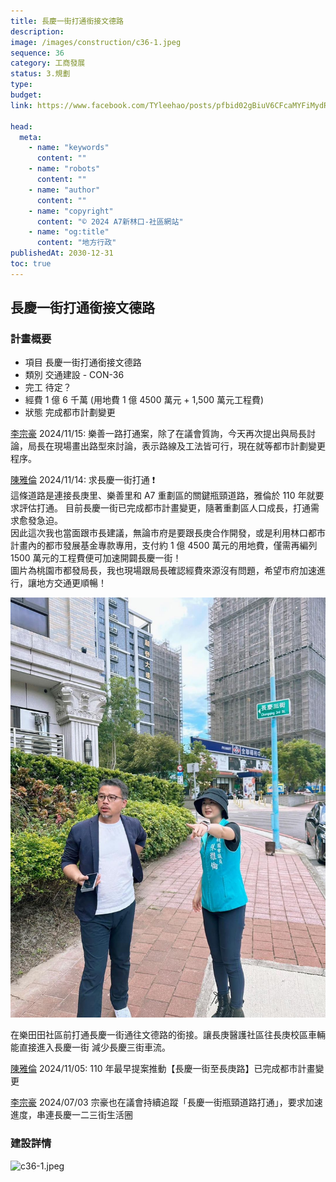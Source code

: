 ```yaml
---
title: 長慶一街打通銜接文德路
description:
image: /images/construction/c36-1.jpeg
sequence: 36
category: 工商發展
status: 3.規劃
type:
budget:
link: https://www.facebook.com/TYleehao/posts/pfbid02gBiuV6CFcaMYFiMydReXbcPGwUYfEtENKWQcnqyetFWQS5AJ4xiE8e3XHrUcEnPKl

head:
  meta:
    - name: "keywords"
      content: ""
    - name: "robots"
      content: ""
    - name: "author"
      content: ""
    - name: "copyright"
      content: "© 2024 A7新林口-社區網站"
    - name: "og:title"
      content: "地方行政"
publishedAt: 2030-12-31
toc: true
---
```


## 長慶一街打通銜接文德路

### 計畫概要

- 項目 長慶一街打通銜接文德路
- 類別 交通建設 - CON-36
- 完工 待定？
- 經費 1 億 6 千萬 (用地費 1 億 4500 萬元 + 1,500 萬元工程費)
- 狀態 完成都市計劃變更

<a href="https://www.facebook.com/share/p/1AnGSFkMHa/">李宗豪</a> 2024/11/15:
樂善一路打通案，除了在議會質詢，今天再次提出與局長討論，局長在現場畫出路型來討論，表示路線及工法皆可行，現在就等都市計劃變更程序。

<a href="https://www.facebook.com/share/p/15MfxAASRn/">陳雅倫</a> 2024/11/14:
求長慶一街打通 ❗️  
這條道路是連接長庚里、樂善里和 A7 重劃區的關鍵瓶頸道路，雅倫於 110 年就要求評估打通。
目前長慶一街已完成都市計畫變更，隨著重劃區人口成長，打通需求愈發急迫。  
因此這次我也當面跟市長建議，無論市府是要跟長庚合作開發，或是利用林口都市計畫內的都市發展基金專款專用，支付約 1 億 4500 萬元的用地費，僅需再編列 1500 萬元的工程費便可加速開闢長慶一街！  
圖片為桃園市都發局長，我也現場跟局長確認經費來源沒有問題，希望市府加速進行，讓地方交通更順暢！

![c36-2.jpeg](/images/construction/c36-2.jpeg)

在樂田田社區前打通長慶一街通往文德路的銜接。讓長庚醫護社區往長庚校區車輛能直接進入長慶一街 減少長慶三街車流。

<a href="https://www.facebook.com/share/pamg4jkeLJCHaFVp/">陳雅倫</a> 2024/11/05:
110 年最早提案推動【長慶一街至長庚路】已完成都市計畫變更

<a href="https://www.facebook.com/TYleehao/posts/pfbid02gBiuV6CFcaMYFiMydReXbcPGwUYfEtENKWQcnqyetFWQS5AJ4xiE8e3XHrUcEnPKl">李宗豪</a> 2024/07/03 宗豪也在議會持續追蹤「長慶一街瓶頸道路打通」，要求加速進度，串連長慶一二三街生活圈

### 建設詳情

![c36-1.jpeg](/images/construction/c36-1.jpeg)
